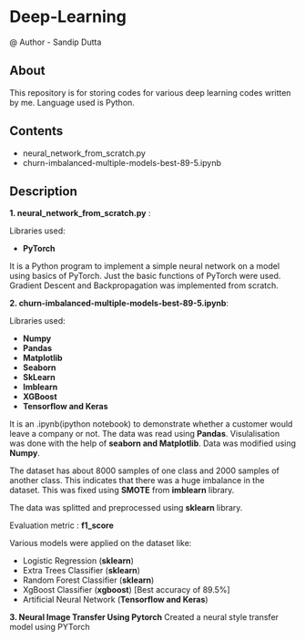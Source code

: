 # Deep-Learning
@ Author - Sandip Dutta

## About
This repository is for storing codes for various deep learning codes written by me. Language used is Python. 

## Contents
* neural_network_from_scratch.py
* churn-imbalanced-multiple-models-best-89-5.ipynb

## Description
__1. neural_network_from_scratch.py__ :

Libraries used: 
* __PyTorch__

It is a Python program to implement a simple neural network on a model using basics of PyTorch. Just the basic functions of PyTorch were used.
Gradient Descent and Backpropagation was implemented from scratch. 

__2. churn-imbalanced-multiple-models-best-89-5.ipynb__:

Libraries used:
* __Numpy__
* __Pandas__
* __Matplotlib__
* __Seaborn__
* __SkLearn__
* __Imblearn__
* __XGBoost__
* __Tensorflow and Keras__

It is an .ipynb(ipython notebook) to demonstrate whether a customer would leave a company or not. The data was read using __Pandas__. Visulalisation was done with the help of __seaborn and Matplotlib__. Data was modified using __Numpy__.

The dataset has about 8000 samples of one class and 2000 samples of another class. This indicates that there was a huge imbalance in the dataset. This was fixed using __SMOTE__ from __imblearn__ library.

The data was splitted and preprocessed using __sklearn__ library.

Evaluation metric : __f1_score__

Various models were applied on the dataset like:
* Logistic Regression (__sklearn__)
* Extra Trees Classifier (__sklearn__)
* Random Forest Classifier (__sklearn__)
* XgBoost Classifier (__xgboost__) [Best accuracy of 89.5%]
* Artificial Neural Network (__Tensorflow and Keras__)

__3. Neural Image Transfer Using Pytorch__
Created a neural style transfer model using PYTorch




